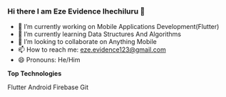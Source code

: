 ### Hi there I am Eze Evidence Ihechiluru 👋

- 🔭 I’m currently working on Mobile Applications Development(Flutter)
- 🌱 I’m currently learning Data Structures And Algorithms
- 👯 I’m looking to collaborate on Anything Mobile
- 📫 How to reach me: eze.evidence123@gmail.com
- 😄 Pronouns: He/Him

**Top Technologies**

Flutter
Android
Firebase
Git
